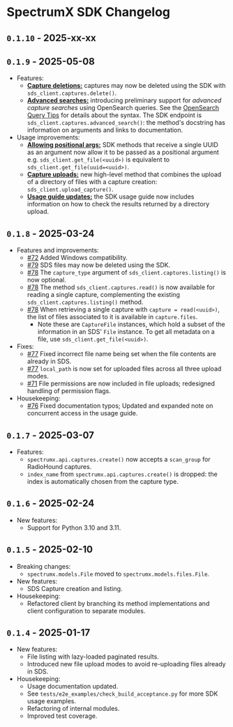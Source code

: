 # SpectrumX SDK Changelog

## `0.1.10` - 2025-xx-xx

## `0.1.9` - 2025-05-08

+ Features:
    + [**Capture deletions:**](https://github.com/spectrumx/sds-code/pull/84) captures may now be deleted using the SDK with `sds_client.captures.delete()`.
    + [**Advanced searches:**](https://github.com/spectrumx/sds-code/pull/90) introducing preliminary support for *advanced capture searches* using OpenSearch queries. See the [OpenSearch Query Tips](https://github.com/spectrumx/sds-code/tree/master/gateway#opensearch-query-tips) for details about the syntax. The SDK endpoint is `sds_client.captures.advanced_search()`: the method's docstring has information on arguments and links to documentation.
+ Usage improvements:
    + [**Allowing positional args:**](https://github.com/spectrumx/sds-code/pull/84) SDK methods that receive a single UUID as an argument now allow it to be passed as a positional argument e.g. `sds_client.get_file(<uuid>)` is equivalent to `sds_client.get_file(uuid=<uuid>)`.
    + [**Capture uploads:**](https://github.com/spectrumx/sds-code/pull/93) new high-level method that combines the upload of a directory of files with a capture creation: `sds_client.upload_capture()`.
    + [**Usage guide updates:**](https://github.com/spectrumx/sds-code/blob/master/sdk/docs/README.md) the SDK usage guide now includes information on how to check the results returned by a directory upload.

## `0.1.8` - 2025-03-24

+ Features and improvements:
    + [#72](https://github.com/spectrumx/sds-code/pull/72) Added Windows compatibility.
    + [#79](https://github.com/spectrumx/sds-code/pull/79) SDS files may now be deleted using the SDK.
    + [#78](https://github.com/spectrumx/sds-code/pull/78) The `capture_type` argument of `sds_client.captures.listing()` is now optional.
    + [#78](https://github.com/spectrumx/sds-code/pull/78) The method `sds_client.captures.read()` is now available for reading a single capture, complementing the existing `sds_client.captures.listing()` method.
    + [#78](https://github.com/spectrumx/sds-code/pull/78) When retrieving a single capture with `capture = read(<uuid>)`, the list of files associated to it is available in `capture.files`.
        + Note these are `CaptureFile` instances, which hold a subset of the information in an SDS' `File` instance. To get all metadata on a file, use `sds_client.get_file(<uuid>)`.
+ Fixes:
    + [#77](https://github.com/spectrumx/sds-code/pull/77) Fixed incorrect file name being set when the file contents are already in SDS.
    + [#77](https://github.com/spectrumx/sds-code/pull/77) `local_path` is now set for uploaded files across all three upload modes.
    + [#71](https://github.com/spectrumx/sds-code/pull/71) File permissions are now included in file uploads; redesigned handling of permission flags.
+ Housekeeping:
    + [#76](https://github.com/spectrumx/sds-code/pull/76) Fixed documentation typos; Updated and expanded note on concurrent access in the usage guide.

## `0.1.7` - 2025-03-07

+ Features:
    + `spectrumx.api.captures.create()` now accepts a `scan_group` for RadioHound captures.
    + `index_name` from `spectrumx.api.captures.create()` is dropped: the index is automatically chosen from the capture type.

## `0.1.6` - 2025-02-24

+ New features:
    + Support for Python 3.10 and 3.11.

## `0.1.5` - 2025-02-10

+ Breaking changes:
    + `spectrumx.models.File` moved to `spectrumx.models.files.File`.
+ New features:
    + SDS Capture creation and listing.
+ Housekeeping:
    + Refactored client by branching its method implementations and client configuration to separate modules.

## `0.1.4` - 2025-01-17

+ New features:
    + File listing with lazy-loaded paginated results.
    + Introduced new file upload modes to avoid re-uploading files already in SDS.
+ Housekeeping:
    + Usage documentation updated.
    + See `tests/e2e_examples/check_build_acceptance.py` for more SDK usage examples.
    + Refactoring of internal modules.
    + Improved test coverage.
